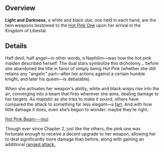 <!-- title: Light and Darkness -->
<!-- quote: It's not a fart! -->
<!-- chapters: -1 -->
<!-- images: (HPO's first time wielding Light and Darkness), (Light and Darkness viewed from the inventory), (Light and Darkness's ability activated) -->
<!-- model: true -->

## Overview

**Light and Darkness**, a white and black star, one held in each hand, are the twin weapons bestowed to the [Hot Pink One](#entry:irys-entry) upon her arrival in the Kingdom of Libestal.

## Details

Half devil, half angel—in other words, a Nephilim—was how the hot pink maiden described herself. The dual stars symbolize this dichotomy... before she abandoned the title in favor of simply being _Hot Pink_ (whether she still retains any "angelic" part—after her actions against a certain humble knight, and later his queen—is debatable).

When she activates her weapon's ability, white and black wisps rise into the air, converging into a beam that fires wherever she aims, dealing damage to her targets. As majestic as she tries to make it sound, others have compared the attack to something far less elegant—a [fart](https://www.youtube.com/live/f8W426vzTb8?si=foqRHkhJucvdRk3z&t=4046). And with how little damage it does, even she’s begun to wonder: maybe they’re right.

[Hot Pink Beam---mu!](#embed:https://www.youtube.com/live/Rk7nZ91vme4?si=gB2Tvf3h41hZE0K1&t=4782)

Though ever since Chapter 2, just like the others, the pink one was fortunate enough to receive a decent upgrade to her weapon, allowing her to deal significantly more damage than before, along with gaining an additional [ranged attack.](#entry:revelations-entry)
